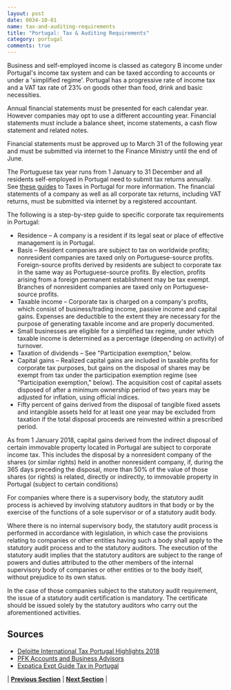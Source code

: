 ```yaml
---
layout: post
date: 0034-10-01
name: tax-and-auditing-requirements
title: "Portugal: Tax & Auditing Requirements"
category: portugal
comments: true
---
```


Business and self-employed income is classed as category B income under Portugal's income tax system and can be taxed according to accounts or under a 'simplified regime'. Portugal has a progressive rate of income tax and a VAT tax rate of 23% on goods other than food, drink and basic necessities.

Annual financial statements must be presented for each calendar year. However companies may opt to use a different accounting year. Financial statements must include a balance sheet, income statements, a cash flow statement and related notes.
										
Financial statements must be approved up to March 31 of the following year and must be submitted via internet to the Finance Ministry until the end of June.

The Portuguese tax year runs from 1 January to 31 December and all residents self-employed in Portugal need to submit tax returns annually. See [these guides](https://www.expatica.com/pt/finance/Expat-guide-Tax-in-Portugal_105742.html%20) to Taxes in Portugal for more information. The financial statements of a company as well as all corporate tax returns, including VAT returns, must be submitted via internet by a registered accountant.

The following is a step-by-step guide to specific corporate tax requirements in Portugal:
- Residence – A company is a resident if its legal seat or place of effective management is in Portugal.
- Basis – Resident companies are subject to tax on worldwide profits; nonresident companies are taxed only on Portuguese-source profits. Foreign-source profits derived by residents are subject to corporate tax in the same way as Portuguese-source profits. By election, profits arising from a foreign permanent establishment may be tax exempt. Branches of nonresident companies are taxed only on Portuguese-source profits.
- Taxable income – Corporate tax is charged on a company's profits, which consist of business/trading income, passive income and capital gains. Expenses are deductible to the extent they are necessary for the purpose of generating taxable income and are properly documented.
- Small businesses are eligible for a simplified tax regime, under which taxable income is determined as a percentage (depending on activity) of turnover.
- Taxation of dividends – See "Participation exemption," below.
- Capital gains – Realized capital gains are included in taxable profits for corporate tax purposes, but gains on the disposal of shares may be exempt from tax under the participation exemption regime (see "Participation exemption," below). The acquisition cost of capital assets disposed of after a minimum ownership period of two years may be adjusted for inflation, using official indices.
- Fifty percent of gains derived from the disposal of tangible fixed assets and intangible assets held for at least one year may be excluded from taxation if the total disposal proceeds are reinvested within a prescribed period.
					
As from 1 January 2018, capital gains derived from the indirect disposal of certain immovable property located in Portugal are subject to corporate income tax. This includes the disposal by a nonresident company of the shares (or similar rights) held in another nonresident company, if, during the 365 days preceding the disposal, more than 50% of the value of those shares (or rights) is related, directly or indirectly, to immovable property in Portugal (subject to certain conditions)

For companies where there is a supervisory body, the statutory audit process is achieved by involving statutory auditors in that body or by the exercise of the functions of a sole supervisor or of a statutory audit body.

Where there is no internal supervisory body, the statutory audit process is performed in accordance with legislation, in which case the provisions relating to companies or other entities having such a body shall apply to the statutory audit process and to the statutory auditors. The execution of the statutory audit implies that the statutory auditors are subject to the range of powers and duties attributed to the other members of the internal supervisory body of companies or other entities or to the body itself, without prejudice to its own status.

In the case of those companies subject to the statutory audit requirement, the issue of a statutory audit certification is mandatory. The certificate should be issued solely by the statutory auditors who carry out the aforementioned activities.

## Sources 

- [Deloitte International Tax Portugal Highlights 2018](https://www2.deloitte.com/content/dam/Deloitte/global/Documents/Tax/dttl-tax-portugalhighlights-2018.pdf) 		
- [PFK Accounts and Business Advisors](https://www.pkf.com/media/131824/doing%20business%20in%20portugal.pdf) 
- [Expatica Expt Guide Tax in Portugal](https://www.expatica.com/pt/finance/Expat-guide-Tax-in-Portugal_105742.html%20)  

| **[Previous Section]( https://neo-project.github.io/global-blockchain-compliance-hub//portugal/portugal-team-member-nationality-requirements.html)** | **[Next Section]( https://neo-project.github.io/global-blockchain-compliance-hub//portugal/portugal-governing-by-law.html)** |
